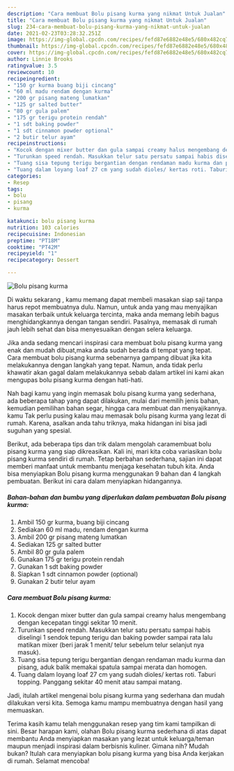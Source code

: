 ```yaml
---
description: "Cara membuat Bolu pisang kurma yang nikmat Untuk Jualan"
title: "Cara membuat Bolu pisang kurma yang nikmat Untuk Jualan"
slug: 234-cara-membuat-bolu-pisang-kurma-yang-nikmat-untuk-jualan
date: 2021-02-23T03:28:32.251Z
image: https://img-global.cpcdn.com/recipes/fefd87e6882e48e5/680x482cq70/bolu-pisang-kurma-foto-resep-utama.jpg
thumbnail: https://img-global.cpcdn.com/recipes/fefd87e6882e48e5/680x482cq70/bolu-pisang-kurma-foto-resep-utama.jpg
cover: https://img-global.cpcdn.com/recipes/fefd87e6882e48e5/680x482cq70/bolu-pisang-kurma-foto-resep-utama.jpg
author: Linnie Brooks
ratingvalue: 3.5
reviewcount: 10
recipeingredient:
- "150 gr kurma buang biji cincang"
- "60 ml madu rendam dengan kurma"
- "200 gr pisang mateng lumatkan"
- "125 gr salted butter"
- "80 gr gula palem"
- "175 gr terigu protein rendah"
- "1 sdt baking powder"
- "1 sdt cinnamon powder optional"
- "2 butir telur ayam"
recipeinstructions:
- "Kocok dengan mixer butter dan gula sampai creamy halus mengembang dengan kecepatan tinggi sekitar 10 menit."
- "Turunkan speed rendah. Masukkan telur satu persatu sampai habis diselingi 1 sendok tepung terigu dan baking powder sampai rata lalu matikan mixer (beri jarak 1 menit/ telur sebelum telur selanjut nya masuk)."
- "Tuang sisa tepung terigu bergantian dengan rendaman madu kurma dan pisang, aduk balik memakai spatula sampai merata dan homogen."
- "Tuang dalam loyang loaf 27 cm yang sudah dioles/ kertas roti. Taburi topping. Panggang sekitar 40 menit atau sampai matang."
categories:
- Resep
tags:
- bolu
- pisang
- kurma

katakunci: bolu pisang kurma 
nutrition: 103 calories
recipecuisine: Indonesian
preptime: "PT18M"
cooktime: "PT42M"
recipeyield: "1"
recipecategory: Dessert

---
```



![Bolu pisang kurma](https://img-global.cpcdn.com/recipes/fefd87e6882e48e5/680x482cq70/bolu-pisang-kurma-foto-resep-utama.jpg)

Di waktu  sekarang , kamu memang dapat membeli masakan siap saji tanpa harus repot membuatnya dulu. Namun, untuk anda yang mau menyajikan masakan terbaik untuk keluarga tercinta, maka anda memang lebih bagus menghidangkannya dengan tangan sendiri. Pasalnya, memasak di rumah jauh lebih sehat dan bisa menyesuaikan dengan selera keluarga.

Jika anda sedang mencari inspirasi cara membuat bolu pisang kurma yang enak dan mudah dibuat,maka anda sudah berada di tempat yang tepat. Cara membuat bolu pisang kurma  sebenarnya gampang dibuat jika kita melakukannya dengan langkah yang tepat. Namun, anda tidak perlu khawatir akan gagal dalam melakukannya 
sebab dalam artikel ini kami akan mengupas bolu pisang kurma dengan hati-hati.  



Nah bagi kamu yang ingin memasak bolu pisang kurma yang sederhana, ada beberapa tahap yang dapat dilakukan, mulai dari memilih jenis bahan, kemudian pemilihan bahan segar, hingga cara membuat dan menyajikannya. kamu Tak perlu pusing kalau mau memasak bolu pisang kurma yang lezat di rumah. Karena, asalkan anda  tahu triknya, maka hidangan ini bisa jadi suguhan yang spesial.

Berikut, ada beberapa tips dan trik dalam mengolah caramembuat bolu pisang kurma yang siap dikreasikan. Kali ini, mari kita coba variasikan bolu pisang kurma sendiri di rumah. Tetap berbahan sederhana, sajian ini dapat memberi manfaat untuk membantu menjaga kesehatan tubuh kita. Anda bisa menyiapkan Bolu pisang kurma menggunakan 9 bahan dan 4 langkah pembuatan. Berikut ini cara dalam menyiapkan hidangannya.

<!--inarticleads1-->

##### Bahan-bahan dan bumbu yang diperlukan dalam pembuatan Bolu pisang kurma:

1. Ambil 150 gr kurma, buang biji cincang
1. Sediakan 60 ml madu, rendam dengan kurma
1. Ambil 200 gr pisang mateng lumatkan
1. Sediakan 125 gr salted butter
1. Ambil 80 gr gula palem
1. Gunakan 175 gr terigu protein rendah
1. Gunakan 1 sdt baking powder
1. Siapkan 1 sdt cinnamon powder (optional)
1. Gunakan 2 butir telur ayam




<!--inarticleads2-->

##### Cara membuat Bolu pisang kurma:

1. Kocok dengan mixer butter dan gula sampai creamy halus mengembang dengan kecepatan tinggi sekitar 10 menit.
1. Turunkan speed rendah. Masukkan telur satu persatu sampai habis diselingi 1 sendok tepung terigu dan baking powder sampai rata lalu matikan mixer (beri jarak 1 menit/ telur sebelum telur selanjut nya masuk).
1. Tuang sisa tepung terigu bergantian dengan rendaman madu kurma dan pisang, aduk balik memakai spatula sampai merata dan homogen.
1. Tuang dalam loyang loaf 27 cm yang sudah dioles/ kertas roti. Taburi topping. Panggang sekitar 40 menit atau sampai matang.




Jadi, itulah artikel mengenai  bolu pisang kurma  yang sederhana dan mudah dilakukan versi kita. Semoga kamu mampu membuatnya dengan hasil yang memuaskan. 

Terima kasih kamu telah menggunakan resep yang tim kami tampilkan di sini. Besar harapan kami, olahan  Bolu pisang kurma sederhana di atas dapat membantu Anda menyiapkan masakan yang lezat untuk keluarga/teman maupun menjadi inspirasi dalam berbisnis kuliner. Gimana nih? Mudah bukan? Itulah cara menyiapkan bolu pisang kurma yang bisa Anda kerjakan di rumah. Selamat mencoba!

